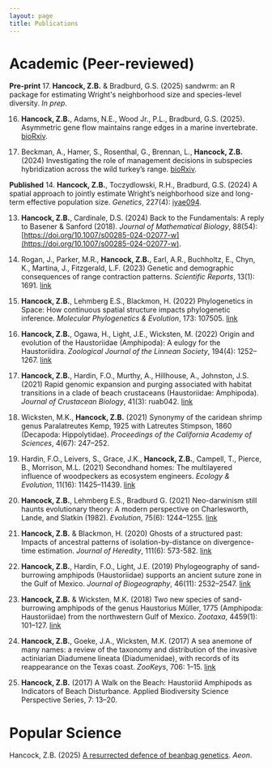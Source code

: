 ```yaml
---
layout: page
title: Publications
---
```


# Academic (Peer-reviewed)

**Pre-print**
17. **Hancock, Z.B.** & Bradburd, G.S. (2025) sandwrm: an R package for estimating Wright's neighborhood size and species-level diversity. *In prep*.

16. **Hancock, Z.B.**, Adams, N.E., Wood Jr., P.L., Bradburd, G.S. (2025). Asymmetric gene flow maintains range edges in a marine invertebrate. [bioRxiv](https://www.biorxiv.org/content/10.1101/2024.11.04.621918v2.abstract).

15. Beckman, A., Hamer, S., Rosenthal, G., Brennan, L., **Hancock, Z.B.** (2024) Investigating the role of management decisions in subspecies hybridization across the wild turkey’s range. [bioRxiv](https://www.biorxiv.org/content/10.1101/2024.11.07.622462v1).

**Published**
14. **Hancock, Z.B.**, Toczydlowski, R.H., Bradburd, G.S. (2024) A spatial approach to jointly estimate Wright’s neighborhood size and long-term effective population size. *Genetics*, 227(4): [iyae094](https://doi.org/10.1093/genetics/iyae094).

13. **Hancock, Z.B.**, Cardinale, D.S. (2024) Back to the Fundamentals: A reply to Basener & Sanford (2018). *Journal of Mathematical Biology*, 88(54): [https://doi.org/10.1007/s00285-024-02077-w](https://doi.org/10.1007/s00285-024-02077-w).
  
12. Rogan, J., Parker, M.R., **Hancock, Z.B.**, Earl, A.R., Buchholtz, E., Chyn, K., Martina, J., Fitzgerald, L.F. (2023) Genetic and demographic consequences of range contraction patterns. *Scientific Reports*, 13(1): 1691. [link](https://www.nature.com/articles/s41598-023-28927-z)
    
11. **Hancock, Z.B.**, Lehmberg E.S., Blackmon, H. (2022) Phylogenetics in Space: How continuous spatial structure impacts phylogenetic inference. *Molecular Phylogenetics & Evolution*, 173: 107505. [link](https://doi.org/10.1016/j.ympev.2022.107505)
    
10. **Hancock, Z.B.**, Ogawa, H., Light, J.E., Wicksten, M. (2022) Origin and evolution of the Haustoriidae (Amphipoda): A eulogy for the Haustoriidira. *Zoological Journal of the Linnean Society*, 194(4): 1252–1267. [link](https://doi.org/10.1093/zoolinnean/zlab023)
    
9. **Hancock, Z.B.**, Hardin, F.O., Murthy, A., Hillhouse, A., Johnston, J.S. (2021) Rapid genomic expansion and purging associated with habitat transitions in a clade of beach crustaceans (Haustoriidae: Amphipoda). *Journal of Crustacean Biology*, 41(3): ruab042. [link](https://doi.org/10.1093/jcbiol/ruab042)
    
8. Wicksten, M.K., **Hancock, Z.B.** (2021) Synonymy of the caridean shrimp genus Paralatreutes Kemp, 1925 with Latreutes Stimpson, 1860 (Decapoda: Hippolytidae). *Proceedings of the California Academy of Sciences*, 4(67): 247–252.
   
7. Hardin, F.O., Leivers, S., Grace, J.K., **Hancock, Z.B.**, Campell, T., Pierce, B., Morrison, M.L. (2021) Secondhand homes: The multilayered influence of woodpeckers as ecosystem engineers. *Ecology & Evolution*, 11(16): 11425–11439. [link](https://doi.org/10.1002/ece3.7932)
   
6. **Hancock, Z.B.**, Lehmberg E.S., Bradburd G. (2021) Neo-darwinism still haunts evolutionary theory: A modern perspective on Charlesworth, Lande, and Slatkin (1982). *Evolution*, 75(6): 1244–1255. [link](https://doi.org/10.1111/evo.14268)
   
5. **Hancock, Z.B.** & Blackmon, H. (2020) Ghosts of a structured past: Impacts of ancestral patterns of isolation-by-distance on divergence-time estimation. *Journal of Heredity*, 111(6): 573-582. [link](https://doi.org/10.1093/jhered/esaa042)
   
4. **Hancock, Z.B.**, Hardin, F.O., Light, J.E. (2019) Phylogeography of sand-burrowing amphipods (Haustoriidae) supports an ancient suture zone in the Gulf of Mexico. *Journal of Biogeography*, 46(11): 2532–2547. [link](https://doi.org/10.1111/jbi.13686)
   
3. **Hancock, Z.B.** & Wicksten, M.K. (2018) Two new species of sand-burrowing amphipods of the genus Haustorius Müller, 1775 (Amphipoda: Haustoriidae) from the northwestern Gulf of Mexico. *Zootaxa*, 4459(1): 101–127. [link](https://www.researchgate.net/profile/Zachary-Hancock/publication/327008880_Two_new_species_of_sand-burrowing_amphipods_of_the_genus_Haustorius_Muller_1775_Amphipoda_Haustoriidae_from_the_northwestern_Gulf_of_Mexico/links/5b722ab1a6fdcc87df7493cc/Two-new-species-of-sand-burrowing-amphipods-of-the-genus-Haustorius-Mueller-1775-Amphipoda-Haustoriidae-from-the-northwestern-Gulf-of-Mexico.pdf)
   
2. **Hancock, Z.B.**, Goeke, J.A., Wicksten, M.K. (2017) A sea anemone of many names: a review of the taxonomy and distribution of the invasive actiniarian Diadumene lineata (Diadumenidae), with records of its reappearance on the Texas coast. *ZooKeys*, 706: 1–15. [link](https://pmc.ncbi.nlm.nih.gov/articles/PMC5674082/)
   
1. **Hancock, Z.B.** (2017) A Walk on the Beach: Haustoriid Amphipods as Indicators of Beach Disturbance. Applied Biodiversity Science Perspective Series, 7: 13–20.

# Popular Science

Hancock, Z.B. (2025) [A resurrected defence of beanbag genetics](https://aeon.co/essays/a-resurrected-defence-of-beanbag-genetics). *Aeon*.
